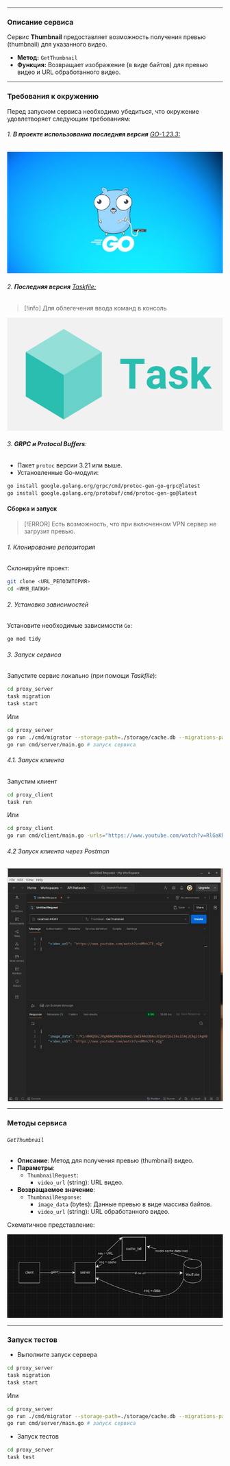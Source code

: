 
***
### Описание сервиса

Сервис **Thumbnail** предоставляет возможность получения превью (thumbnail) для указанного видео.

- **Метод:** `GetThumbnail`
- **Функция:** Возвращает изображение (в виде байтов) для превью видео и URL обработанного видео.
***
### Требования к окружению

Перед запуском сервиса необходимо убедиться, что окружение удовлетворяет следующим требованиям:
###### 1. **В проекте использованна последняя версия** [GO-1.23.3:](https://go.dev/)

![Pasted image 20241126183824.png](png/Pasted%20image%2020241126183824.png)

###### 2. **Последняя версия** [Taskfile:](https://taskfile.dev/)

>[!info]
>Для облегечения ввода команд в консоль

![Pasted image 20241126184014.png](png/Pasted%20image%2020241126184014.png)

###### 3. **GRPC и Protocol Buffers**:

- Пакет `protoc` версии 3.21 или выше.
- Установленные Go-модули:
```bash
go install google.golang.org/grpc/cmd/protoc-gen-go-grpc@latest
go install google.golang.org/protobuf/cmd/protoc-gen-go@latest
```

#### Сборка и запуск

>[!ERROR]
>Есть возможность, что при включенном VPN сервер не загрузит превью.
###### 1. Клонирование репозитория

Склонируйте проект:
```bash
git clone <URL_РЕПОЗИТОРИЯ>
cd <ИМЯ_ПАПКИ>
```
###### 2. Установка зависимостей

Установите необходимые зависимости `Go`:
```bash
go mod tidy
```

###### 3. Запуск сервиса

Запустите сервис локально (при помощи *Taskfile*):
```bash
cd proxy_server
task migration
task start
```

Или
```bash
cd proxy_server
go run ./cmd/migrator --storage-path=./storage/cache.db --migrations-path=./migrations # прокидование миграций
go run cmd/server/main.go # запуск сервиса
```

###### 4.1. Запуск клиента

Запустим клиент
```bash
cd proxy_client
task run
```

Или
```bash
cd proxy_client
go run cmd/client/main.go -urls="https://www.youtube.com/watch?v=RlGaKh-L5PM,https://www.youtube.com/watch?v=ziotOZhwz9Y" -async
```

###### 4.2 Запуск клиента через Postman

![Pasted image 20241127111942.png](png/Pasted%20image%2020241127111942.png)


***
### Методы сервиса

###### `GetThumbnail`

- **Описание**: Метод для получения превью (thumbnail) видео.
- **Параметры**:
    - `ThumbnailRequest`:
        - `video_url` (string): URL видео.
- **Возвращаемое значение**:
    - `ThumbnailResponse`:
        - `image_data` (bytes): Данные превью в виде массива байтов.
        - `video_url` (string): URL обработанного видео.

Схематичное представление:

![map_grpc.png](png/map_grpc.png)

***
### Запуск тестов

- Выполните запуск сервера
```bash
cd proxy_server
task migration
task start
```

Или
```bash
cd proxy_server
go run ./cmd/migrator --storage-path=./storage/cache.db --migrations-path=./migrations
go run cmd/server/main.go # запуск сервиса

```

- Запуск тестов
```bash
cd proxy_server
task test
```

